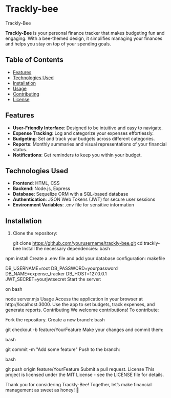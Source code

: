 # Trackly-bee

Trackly-Bee

**Trackly-Bee** is your personal finance tracker that makes budgeting fun and engaging. With a bee-themed design, it simplifies managing your finances and helps you stay on top of your spending goals. 

## Table of Contents
- [Features](#features)
- [Technologies Used](#technologies-used)
- [Installation](#installation)
- [Usage](#usage)
- [Contributing](#contributing)
- [License](#license)

## Features
- **User-Friendly Interface**: Designed to be intuitive and easy to navigate.
- **Expense Tracking**: Log and categorize your expenses effortlessly.
- **Budgeting**: Set and track your budgets across different categories.
- **Reports**: Monthly summaries and visual representations of your financial status.
- **Notifications**: Get reminders to keep you within your budget.

## Technologies Used
- **Frontend**: HTML, CSS
- **Backend**: Node.js, Express
- **Database**: Sequelize ORM with a SQL-based database
- **Authentication**: JSON Web Tokens (JWT) for secure user sessions
- **Environment Variables**: .env file for sensitive information

## Installation
1. Clone the repository:
   
   git clone https://github.com/yourusername/trackly-bee.git
   cd trackly-bee
Install the necessary dependencies:
bash

npm install
Create a .env file and add your database configuration:
makefile


DB_USERNAME=root
DB_PASSWORD=yourpassword
DB_NAME=expense_tracker
DB_HOST=127.0.0.1
JWT_SECRET=yourjwtsecret
Start the server:


on bash

node server.mjs
Usage
Access the application in your browser at http://localhost:3000.
Use the app to set budgets, track expenses, and generate reports.
Contributing
We welcome contributions! To contribute:

Fork the repository.
Create a new branch:
bash


git checkout -b feature/YourFeature
Make your changes and commit them:

bash

git commit -m "Add some feature"
Push to the branch:

bash

git push origin feature/YourFeature
Submit a pull request.
License
This project is licensed under the MIT License - see the LICENSE file for details.

Thank you for considering Trackly-Bee! Together, let’s make financial management as sweet as honey! 🐝
